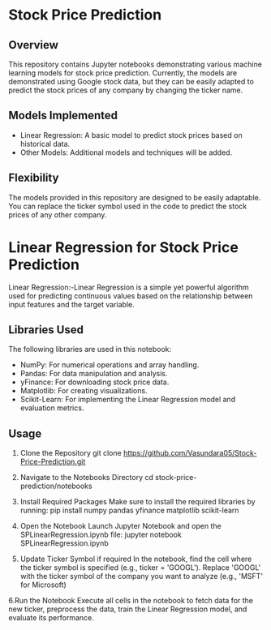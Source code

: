 # Stock Price Prediction

## Overview
This repository contains Jupyter notebooks demonstrating various machine learning models for stock price prediction. 
Currently, the models are demonstrated using Google stock data, but they can be easily adapted to predict the stock prices of any company by changing the ticker name.

## Models Implemented
- Linear Regression: A basic model to predict stock prices based on historical data.
- Other Models: Additional models and techniques will be added.

## Flexibility
The models provided in this repository are designed to be easily adaptable. You can replace the ticker symbol used in the code to predict the stock prices of any other company. 

# Linear Regression for Stock Price Prediction
Linear Regression:-Linear Regression is a simple yet powerful algorithm used for predicting continuous values based on the relationship between input features and the target variable.

## Libraries Used
The following libraries are used in this notebook:
- NumPy: For numerical operations and array handling.
- Pandas: For data manipulation and analysis.
- yFinance: For downloading stock price data.
- Matplotlib: For creating visualizations.
- Scikit-Learn: For implementing the Linear Regression model and evaluation metrics.

## Usage
1. Clone the Repository
   git clone https://github.com/Vasundara05/Stock-Price-Prediction.git
   
2. Navigate to the Notebooks Directory
   cd stock-price-prediction/notebooks
   
3. Install Required Packages
   Make sure to install the required libraries by running:
   pip install numpy pandas yfinance matplotlib scikit-learn

4. Open the Notebook
   Launch Jupyter Notebook and open the SPLinearRegression.ipynb file:
   jupyter notebook SPLinearRegression.ipynb

5. Update Ticker Symbol if required
   In the notebook, find the cell where the ticker symbol is specified (e.g., ticker = 'GOOGL').
   Replace 'GOOGL' with the ticker symbol of the company you want to analyze (e.g., 'MSFT' for Microsoft)
   
6.Run the Notebook
   Execute all cells in the notebook to fetch data for the new ticker, preprocess the data, train the Linear Regression model, and evaluate its performance.
